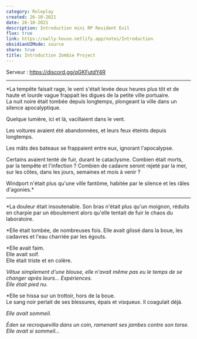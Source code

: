 ```yaml
---
category: Roleplay
created: 26-10-2021
date: 26-10-2021
description: Introduction mini RP Resident Evil
flux: true
link: https://owlly-house.netlify.app/notes/Introduction
obsidianUIMode: source
share: true
title: Introduction Zombie Project
---
```


Serveur : https://discord.gg/qGKFutdY4R  
  
---  
*La tempête faisait rage, le vent s'était levée deux heures plus tôt et de haute et lourde vague frappait les digues de la petite ville portuaire.   
La nuit noire était tombée depuis longtemps, plongeant la ville dans un silence apocalyptique.   
  
Quelque lumière, ici et là, vacillaient dans le vent.  
  
Les voitures avaient été abandonnées, et leurs feux éteints depuis longtemps.   
  
Les mâts des bateaux se frappaient entre eux, ignorant l'apocalypse.   
  
Certains avaient tenté de fuir, durant le cataclysme. Combien était morts, par la tempête et l'infection ? Combien de cadavre seront rejeté par la mer, sur les côtes, dans les jours, semaines et mois à venir ?  
  
Windport n'était plus qu'une ville fantôme, habitée par le silence et les râles d'agonies.*  
  
---  
  
*La douleur était insoutenable. Son bras n'était plus qu'un moignon, réduits en charpie par un éboulement alors qu'elle tentait de fuir le chaos du laboratoire.  
  
*Elle était tombée, de nombreuses fois. Elle avait glissé dans la boue, les cadavres et l'eau charriée par les égouts.   
  
*Elle avait faim.  
Elle avait soif.  
Elle était triste et en colère.  
  
*Vêtue simplement d'une blouse, elle n'avait même pas eu le temps de se changer après leurs... Expériences.   
Elle était pied nu.*  
  
*Elle se hissa sur un trottoir, hors de la boue.   
Le sang noir perlait de ses blessures, épais et visqueux. Il coagulait déjà.  
  
*Elle avait sommeil.*  
  
*Éden se recroquevilla dans un coin, ramenant ses jambes contre son torse.   
Elle avait si sommeil...*